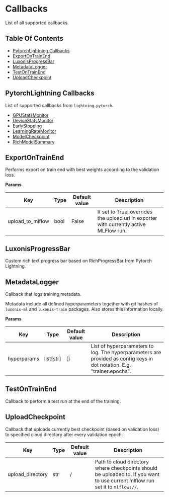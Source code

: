 # Callbacks

List of all supported callbacks.

## Table Of Contents

- [PytorchLightning Callbacks](#pytorchlightning-callbacks)
- [ExportOnTrainEnd](#exportontrainend)
- [LuxonisProgressBar](#luxonisprogressbar)
- [MetadataLogger](#metadatalogger)
- [TestOnTrainEnd](#testontrainend)
- [UploadCheckpoint](#uploadcheckpoint)

## PytorchLightning Callbacks

List of supported callbacks from `lightning.pytorch`.

- [GPUStatsMonitor](https://pytorch-lightning.readthedocs.io/en/1.5.10/api/pytorch_lightning.callbacks.gpu_stats_monitor.html)
- [DeviceStatsMonitor](https://lightning.ai/docs/pytorch/stable/api/lightning.pytorch.callbacks.DeviceStatsMonitor.html#lightning.pytorch.callbacks.DeviceStatsMonitor)
- [EarlyStopping](https://lightning.ai/docs/pytorch/stable/api/lightning.pytorch.callbacks.EarlyStopping.html#lightning.pytorch.callbacks.EarlyStopping)
- [LearningRateMonitor](https://lightning.ai/docs/pytorch/stable/api/lightning.pytorch.callbacks.LearningRateMonitor.html#lightning.pytorch.callbacks.LearningRateMonitor)
- [ModelCheckpoint](https://lightning.ai/docs/pytorch/stable/api/lightning.pytorch.callbacks.ModelCheckpoint.html#lightning.pytorch.callbacks.ModelCheckpoint)
- [RichModelSummary](https://lightning.ai/docs/pytorch/stable/api/lightning.pytorch.callbacks.RichModelSummary.html#lightning.pytorch.callbacks.RichModelSummary)

## ExportOnTrainEnd

Performs export on train end with best weights according to the validation loss.

**Params**

| Key              | Type | Default value | Description                                                                            |
| ---------------- | ---- | ------------- | -------------------------------------------------------------------------------------- |
| upload_to_mlflow | bool | False         | If set to True, overrides the upload url in exporter with currently active MLFlow run. |

## LuxonisProgressBar

Custom rich text progress bar based on RichProgressBar from Pytorch Lightning.

## MetadataLogger

Callback that logs training metadata.

Metadata include all defined hyperparameters together with git hashes of `luxonis-ml` and `luxonis-train` packages. Also stores this information locally.

**Params**

| Key         | Type        | Default value | Description                                                                                                             |
| ----------- | ----------- | ------------- | ----------------------------------------------------------------------------------------------------------------------- |
| hyperparams | list\[str\] | \[\]          | List of hyperparameters to log. The hyperparameters are provided as config keys in dot notation. E.g. "trainer.epochs". |

## TestOnTrainEnd

Callback to perform a test run at the end of the training.

## UploadCheckpoint

Callback that uploads currently best checkpoint (based on validation loss) to specified cloud directory after every validation epoch.

| Key              | Type | Default value | Description                                                                                                                   |
| ---------------- | ---- | ------------- | ----------------------------------------------------------------------------------------------------------------------------- |
| upload_directory | str  | /             | Path to cloud directory where checkpoints should be uploaded to. If you want to use current mlflow run set it to `mlflow://`. |
